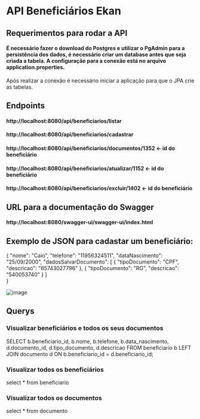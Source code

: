 # API Beneficiários Ekan

## Requerimentos para rodar a API
#### É necessário fazer o download do Postgres e utilizar o PgAdmin para a persistência dos dados, é necessário criar um database antes que seja criada a tabela. A configuração para a conexão está no arquivo application.properties. 
Após realizar a conexão é necessário iniciar a aplicação para que o JPA crie as tabelas.

## Endpoints
#### http://localhost:8080/api/beneficiarios/listar
#### http://localhost:8080/api/beneficiarios/cadastrar
#### http://localhost:8080/api/beneficiarios/documentos/1352 <- id do beneficiário
#### http://localhost:8080/api/beneficiarios/atualizar/1152 <- id do beneficiário
#### http://localhost:8080/api/beneficiarios/excluir/1402 <- id do beneficiário

## URL para a documentação do Swagger
#### http://localhost:8080/swagger-ui/swagger-ui/index.html

## Exemplo de JSON para cadastar um beneficiário:
{
    "nome": "Caio",
    "telefone": "11956324511",
    "dataNascimento": "25/09/2000",
    "dadosSalvarDocumento": [
        {
            "tipoDocumento": "CPF",
            "descricao": "65743027796"
        },
        {
            "tipoDocumento": "RG",
            "descricao": "540053740"
        }
    ]   
}

![image](https://github.com/user-attachments/assets/1809c9bd-ef90-428e-8ce3-2edd15e7b88f)


## Querys
### Visualizar beneficiários e todos os seus documentos
SELECT b.beneficiario_id, b.nome, b.telefone, b.data_nascimento, d.documento_id, d.tipo_documento, d.descricao
FROM beneficiario b
LEFT JOIN documento d ON b.beneficiario_id = d.beneficiario_id;

### Visualizar todos os beneficiários
select * from beneficiario

### Visualizar todos os documentos
select * from documento

